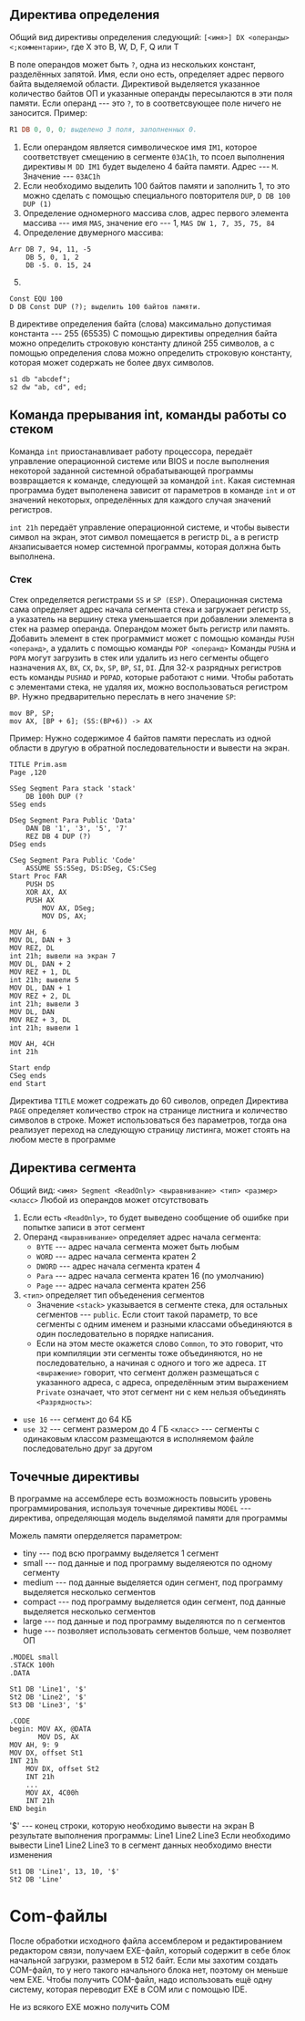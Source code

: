 ## Директива определения

Общий вид директивы определения следующий:
`[<имя>] DX <операнды> <;комментарии>`,  где X это B, W, D, F, Q или T

В поле операндов может быть `?`, одна из нескольких констант, разделённых запятой. Имя, если оно есть, определяет адрес первого байта выделяемой области. Директивой выделяется указанное количество байтов ОП и указанные операнды пересылаются в эти поля памяти. Если операнд --- это `?`, то в соответсвующее поле ничего не заносится.
Пример:
```asm
R1 DB 0, 0, 0; выделено 3 поля, заполненных 0.
```

1) Если операндом является символическое имя `IM1`, которое соответствует смещению в сегменте `03AC1h`, то псоел выполнения директивы `M DD IM1` будет выделено 4 байта памяти. Адрес --- `M`. Значение --- `03AC1h`
2) Если необходимо выделить 100 байтов памяти и заполнить 1, то это можно сделать с помощью специального повторителя `DUP`, `D DB 100 DUP (1)`
3) Определение одномерного массива слов, адрес первого элемента массива --- имя `MAS`, значение его --- 1, `MAS DW 1, 7, 35, 75, 84`
4) Определение двумерного массива: 
```
Arr DB 7, 94, 11, -5
	DB 5, 0, 1, 2
	DB -5. 0. 15, 24
```
5) 
```
Const EQU 100
D DB Const DUP (?); выделить 100 байтов памяти.
```
В директиве определения байта (слова) максимально допустимая константа --- 255 (65535)
С помощью директивы определния байта можно определить строковую константу длиной 255 символов, а с помощью определения слова можно определить строковую константу, которая может содержать не более двух символов.
```
s1 db "abcdef"; 
s2 dw "ab, cd", ed;
```

## Команда прерывания int, команды работы со стеком
Команда `int` приостанавливает работу процессора, передаёт управление операционной системе или BIOS и после выполнения некоторой заданной системной обрабатывающей программы возвращается к команде, следующей за командой `int`.
Какая системная программа будет выполенена зависит от параметров в команде `int` и от значений некоторых, определённых для каждого случая значений регистров.

`int 21h` передаёт управление операционной системе, и чтобы вывести символ на экран, этот символ помещается в регистр  `DL`, а в регистр `AH`записывается номер системной программы, которая должна быть выполнена.

### Стек 
Стек определяется регистрами `SS` и `SP (ESP)`. Операционная система сама определяет адрес начала сегмента стека и загружает регистр `SS`, а указатель на вершину стека уменьшается при добавлении элемента в стек на размер операнда. Операндом может быть регистр или память.
Добавить элемент в стек программист может с помощью команды `PUSH <операнд>`, а удалить с помощью команды `POP <операнд>`
Команды `PUSHA` и `POPA` могут загрузить в стек или удалить из него сегменты общего назначения `AX`, `BX`, `CX`, `Dx`, `SP`, `BP`, `SI`, `DI`.
Для 32-х разрядных регистров есть команды `PUSHAD` и `POPAD`, которые работают с ними.
Чтобы работать с элементами стека, не удаляя их, можно воспользоваться регистром `BP`. Нужно предварительно переслать в него значение `SP`:
```
mov BP, SP;
mov AX, [BP + 6]; (SS:(BP+6)) -> AX
```

Пример:
Нужно содержимое 4 байтов памяти переслать из одной области в другую в обратной последовательности и вывести на экран.
```
TITLE Prim.asm
Page ,120

SSeg Segment Para stack 'stack'
	DB 100h DUP (?
SSeg ends

DSeg Segment Para Public 'Data' 
	DAN DB '1', '3', '5', '7'
	REZ DB 4 DUP (?)
DSeg ends

CSeg Segment Para Public 'Code'
	ASSUME SS:SSeg, DS:DSeg, CS:CSeg
Start Proc FAR
	PUSH DS
	XOR AX, AX
	PUSH AX
		MOV AX, DSeg;
		MOV DS, AX;
	
MOV AH, 6
MOV DL, DAN + 3
MOV REZ, DL
int 21h; вывели на экран 7
MOV DL, DAN + 2
MOV REZ + 1, DL
int 21h; вывели 5
MOV DL, DAN + 1
MOV REZ + 2, DL
int 21h; вывели 3
MOV DL, DAN
MOV REZ + 3, DL
int 21h; вывели 1

MOV AH, 4CH
int 21h

Start endp
CSeg ends
end Start	
```

Директива `TITLE` может содрежать до 60 сиволов, определ
Директива `PAGE` определяет количество строк на странице листнига и количество символов в строке. Может использоваться без параметров, тогда она реализует переход на следующую страницу листинга, может стоять на любом месте в программе

## Директива сегмента

Общий вид:
`<имя> Segment <ReadOnly> <выравнивание> <тип> <размер> <класс>`
Любой из операндов может отсутствовать
1) Если есть `<ReadOnly>`, то будет выведено сообщение об ошибке при попытке записи в этот сегмент
2) Операнд `<выравнивание>` определяет адрес начала сегмента:
	- `BYTE` --- адрес начала сегмента может быть любым
	- `WORD` --- адрес начала сегмента кратен 2
	- `DWORD` --- адрес начала сегмента кратен 4
	- `Para` --- адрес начала сегмента кратен 16 (по умолчанию)
	- `Page` --- адрес начала сегмента кратен 256
3) `<тип>` определяет тип объеденения сегментов
	- Значение `<stack>` указывается в сегменте стека, для остальных сегментов --- `public`. Если стоит такой параметр, то все сегменты с одним именем и разными классами объединяются в один последовательно в порядке написания. 
	- Если на этом месте окажется слово `Common`, то это говорит, что при компиляции эти сегменты тоже объединяются, но не последовательно, а начиная с одного и того же адреса.
`IT <выражение>` говорит, что сегмент должен размещаться с указанного адреса, с адреса, определённым этим выражением
`Private` означает, что этот сегмент ни с кем нельзя объединять
`<Разрядность>`:
- `use 16` --- сегмент до 64 КБ
- `use 32` --- сегмент размером до 4 ГБ
`<класс>` --- сегменты с одинаковым классом размещаются в исполняемом файле последовательно друг за другом

## Точечные директивы
В программе на ассемблере есть возможность повысить уровень программирования, используя точечные директивы
`MODEL` --- директива, определяющая модель выделямой памяти для программы

Можель памяти оперделяется параметром:
- tiny --- под всю программу выделяется 1 сегмент
- small --- под данные и под программу выделяеются по одному сегменту 
- medium --- под данные выделяется один сегмент, под программу выделяется несколько сегментов
- compact --- под программу выделяется один сегмент, под данные выделяется несколько сегментов
- large --- под данные и под программу выделяются по n сегментов
- huge --- позволяет использовать сегментов больше, чем позволяет ОП

```
.MODEL small
.STACK 100h
.DATA

St1 DB 'Line1', '$'
St2 DB 'Line2', '$'
St3 DB 'Line3', '$'

.CODE
begin: MOV AX, @DATA
	   MOV DS, AX
MOV AH, 9: 9
MOV DX, offset St1
INT 21h
	MOV DX, offset St2
	INT 21h
	...
	MOV AX, 4C00h
	INT 21h
END begin
```

'$' --- конец строки, которую необходимо вывести на экран
В результате выполнения программы: 
Line1 Line2 Line3
Если необходимо вывести 
Line1
Line2
Line3
то в сегмент данных необходимо внести изменения
```
St1 DB 'Line1', 13, 10, '$'
St2 DB 'Line'
```

# Com-файлы
После обработки исходного файла ассемблером и редактированием редактором связи, получаем EXE-файл, который содержит в себе блок начальной загрузки, размером в 512 байт.
Если мы захотим создать COM-файл, то у него такого начального блока нет, поэтому он меньше чем EXE.
Чтобы получить COM-файл, надо использовать ещё одну систему, которая переводит EXE в COM или с помощью IDE.

Не из всякого EXE можно получить COM 